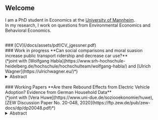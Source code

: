 ## Welcome

I am a PhD student in Economics at the [University of Mannheim](https://www.uni-mannheim.de/gess/).<br/>
In my research, I work on questions from Environmental Economics and Behavioral Economics.

<br/>
### [CV](/docs/assets/pdf/CV_jgessner.pdf)
<br/>
### Work in progress
**Can social comparisons and moral suasion increase public transport ridership and decrease car use?**<br/> (*joint with [Wolfgang Habla](https://www.srh-hochschule-heidelberg.de/hochschule/hochschulteam/wolfgang-habla/) and [Ulrich Wagner](https://ulrichwagner.eu/)*)
<details>
  <summary>Abstract</summary>
 In a field experiment with 428 participants, we test the effectiveness
of e-mail messages that contain a social comparison, either in isolation or in combination
with a climate-related moral appeal to use public transportation whenever possible. We do so
in the context of an employer's mobility budget scheme that serves an alternative to a company
car. This scheme provides an annual budget to employees that can be used to pay for various
modes of transport, for leisure and commuting trips. We find (weak)
evidence for reduced car-related transportation in response to the combined treatment. For the
effect of the pure social comparison on car-related expenditures, as well as for the effect of both
types of messages on public transportation, we do not find any statistically significant behavior
changes. Importantly, the null effect of the social comparison treatment cannot be explained
by opposite and offsetting effects on participants with below- and above-median public transportation
expenditures, respectively, in the pre-treatment period. 
</details>
<br/>
### Working Papers
**Are there Rebound Effects from Electric Vehicle Adoption? Evidence from German Household Data** <br/> (*joint with [Vera Huwe](https://www.uni-due.de/soziooekonomie/huwe), [ZEW Discussion Paper No. 20-048, 2020](https://ftp.zew.de/pub/zew-docs/dp/dp20048.pdf)*)
<details>
  <summary>Abstract</summary>
    We analyze rebound effects of electric vehicle adoption on both the extensive (vehicle ownership) and the intensive (vehicle mileage) margin using cross-sectional household level data on vehilce ownership and use from Germany. For the identification of changes in the number of cars owned after electric vehicle adoption, we predict counterfactual car ownership using a supervised learning approach. We then investigate the effect of electric vehicle adoption on household mileage based on a matching of households owning electric vehicles to similar owners of conventional cars. We cannot verify a significant increase in the number of cars owned for households with one electric and one conventional vehicle. However, electric vehicle ownership is associated with a significant reduction in annual mileage of -23 % of the sample mean. For the selection of covariates for matching, we contrast an ad hoc variable selection with a data-driven variable selection method (double LASSO). Here, we find that the data-driven variable selection changes the magnitude of the estimation results substantially.
</details>
      
